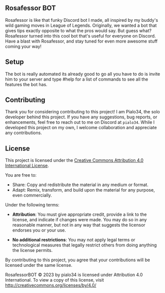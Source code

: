 ## Rosafessor BOT

Rosafessor is like that funky Discord bot I made, all inspired by my buddy's wild gaming moves in League of Legends. Originally, we wanted a bot that gives tips exactly opposite to what the pros would say. But guess what? Rosafessor turned into this cool bot that's useful for everyone on Discord. Have a blast with Rosafessor, and stay tuned for even more awesome stuff coming your way!

## Setup

The bot is really automated its already good to go all you have to do is invite him to your server and type #help for a list of commands to see all the features the bot has.

## Contributing

Thank you for considering contributing to this project! I am Pialo34, the solo developer behind this project. If you have any suggestions, bug reports, or enhancements, feel free to reach out to me on Discord at `pialo34`. While I developed this project on my own, I welcome collaboration and appreciate any contributions.

## License

This project is licensed under the [Creative Commons Attribution 4.0 International License](https://creativecommons.org/licenses/by/4.0/).

You are free to:

- Share: Copy and redistribute the material in any medium or format.
- Adapt: Remix, transform, and build upon the material for any purpose, even commercially.

Under the following terms:

- **Attribution**: You must give appropriate credit, provide a link to the license, and indicate if changes were made. You may do so in any reasonable manner, but not in any way that suggests the licensor endorses you or your use.

- **No additional restrictions**: You may not apply legal terms or technological measures that legally restrict others from doing anything the license permits.

By contributing to this project, you agree that your contributions will be licensed under the same license.

RosafessorBOT © 2023 by pialo34 is licensed under Attribution 4.0 International. To view a copy of this license, visit http://creativecommons.org/licenses/by/4.0/
